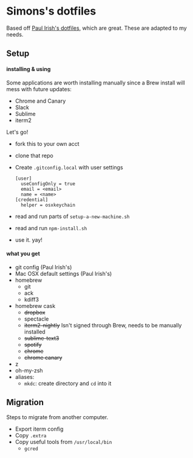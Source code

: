 # Simons's dotfiles

Based off [Paul Irish's dotfiles](https://github.com/paulirish/dotfiles), which are great. These are adapted to my needs.

## Setup

#### installing & using

Some applications are worth installing manually since a Brew install will mess with future updates:

- Chrome and Canary
- Slack
- Sublime
- iterm2

Let's go!

- fork this to your own acct
- clone that repo
- Create `.gitconfig.local` with user settings

      [user]
      	useConfigOnly = true
      	email = <email>
      	name = <name>
      [credential]
      	helper = osxkeychain

- read and run parts of `setup-a-new-machine.sh`
- read and run `npm-install.sh`
- use it. yay!

#### what you get

- git config (Paul Irish's)
- Mac OSX default settings (Paul Irish's)
- homebrew
  - git
  - ack
  - kdiff3
- homebrew cask
  - ~~dropbox~~
  - spectacle
  - ~~iterm2-nightly~~ Isn't signed through Brew, needs to be manually installed
  - ~~sublime-text3~~
  - ~~spotify~~
  - ~~chrome~~
  - ~~chrome canary~~
- z
- oh-my-zsh
- aliases:
  - `mkdc`: create directory and `cd` into it

## Migration

Steps to migrate from another computer.

- Export iterm config
- Copy `.extra`
- Copy useful tools from `/usr/local/bin`
  - `gcred`
